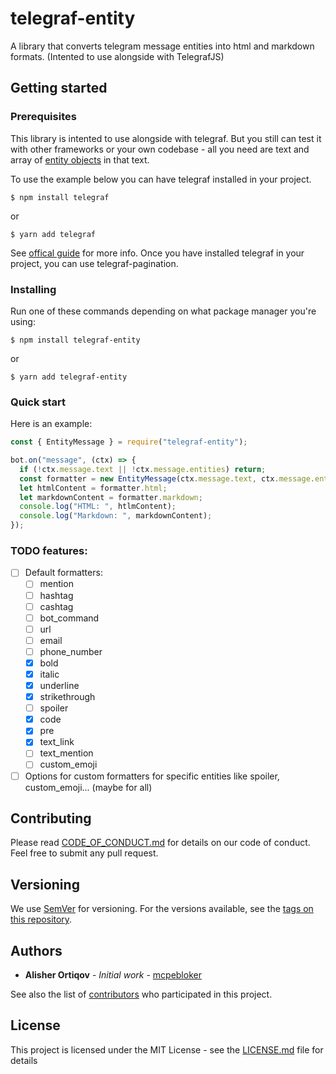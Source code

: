# telegraf-entity

A library that converts telegram message entities into html and markdown formats. (Intented to use alongside with TelegrafJS)

## Getting started

### Prerequisites

This library is intented to use alongside with telegraf.
But you still can test it with other frameworks or your own codebase - all you need are text and array of [entity objects](https://core.telegram.org/bots/api#messageentity) in that text.

To use the example below you can have telegraf installed in your project.

```shellscript
$ npm install telegraf
```

or

```shellscript
$ yarn add telegraf
```

See [offical guide](https://github.com/telegraf/telegraf/#readme) for more info.
Once you have installed telegraf in your project, you can use telegraf-pagination.

### Installing

Run one of these commands depending on what package manager you're using:

```shellscript
$ npm install telegraf-entity
```

or

```shellscript
$ yarn add telegraf-entity
```

### Quick start

Here is an example:

```js
const { EntityMessage } = require("telegraf-entity");

bot.on("message", (ctx) => {
  if (!ctx.message.text || !ctx.message.entities) return;
  const formatter = new EntityMessage(ctx.message.text, ctx.message.entities);
  let htmlContent = formatter.html;
  let markdownContent = formatter.markdown;
  console.log("HTML: ", htlmContent);
  console.log("Markdown: ", markdownContent);
});
```

### TODO features:

- [ ] Default formatters:
  - [ ] mention
  - [ ] hashtag
  - [ ] cashtag
  - [ ] bot_command
  - [ ] url
  - [ ] email
  - [ ] phone_number
  - [x] bold
  - [x] italic
  - [x] underline
  - [x] strikethrough
  - [ ] spoiler
  - [x] code
  - [x] pre
  - [x] text_link
  - [ ] text_mention
  - [ ] custom_emoji
- [ ] Options for custom formatters for specific entities like spoiler, custom_emoji... (maybe for all)

## Contributing

Please read [CODE_OF_CONDUCT.md](CODE_OF_CONDUCT.md) for details on our code of conduct. Feel free to submit any pull request.

## Versioning

We use [SemVer](http://semver.org/) for versioning. For the versions available, see the [tags on this repository](https://github.com/mcpeblocker/telegraf-entity/tags).

## Authors

- **Alisher Ortiqov** - _Initial work_ - [mcpebloker](https://github.com/mcpeblocker)

See also the list of [contributors](https://github.com/mcpeblocker/telegraf-entity/contributors) who participated in this project.

## License

This project is licensed under the MIT License - see the [LICENSE.md](LICENSE.md) file for details
